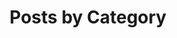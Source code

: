 ---
title: "Posts by Category"
layout: archive-taxonomy
permalink: /categories/
author_profile: true
---